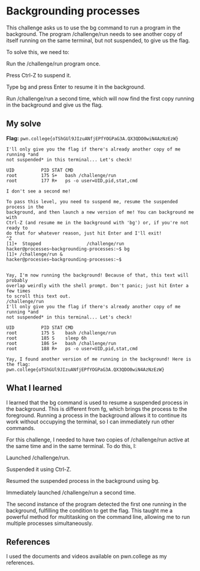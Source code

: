 # Backgrounding processes
This challenge asks us to use the bg command to run a program in the background. The program /challenge/run needs to see another copy of itself running on the same terminal, but not suspended, to give us the flag.

To solve this, we need to:

Run the /challenge/run program once.

Press Ctrl-Z to suspend it.

Type bg and press Enter to resume it in the background.

Run /challenge/run a second time, which will now find the first copy running in the background and give us the flag.

## My solve
**Flag:** `pwn.college{oTShGUl9JIzuANfjEPfYOGPaG3A.QX3QDO0wiN4AzNzEzW}`

```hacker@processes~backgrounding-processes:~$ /challenge/run
I'll only give you the flag if there's already another copy of me running *and 
not suspended* in this terminal... Let's check!

UID          PID STAT CMD
root         175 S+   bash /challenge/run
root         177 R+   ps -o user=UID,pid,stat,cmd

I don't see a second me!

To pass this level, you need to suspend me, resume the suspended process in the 
background, and then launch a new version of me! You can background me with 
Ctrl-Z (and resume me in the background with 'bg') or, if you're not ready to 
do that for whatever reason, just hit Enter and I'll exit!
^Z
[1]+  Stopped                 /challenge/run
hacker@processes~backgrounding-processes:~$ bg
[1]+ /challenge/run &
hacker@processes~backgrounding-processes:~$ 


Yay, I'm now running the background! Because of that, this text will probably 
overlap weirdly with the shell prompt. Don't panic; just hit Enter a few times 
to scroll this text out.
/challenge/run
I'll only give you the flag if there's already another copy of me running *and 
not suspended* in this terminal... Let's check!

UID          PID STAT CMD
root         175 S    bash /challenge/run
root         185 S    sleep 6h
root         186 S+   bash /challenge/run
root         188 R+   ps -o user=UID,pid,stat,cmd

Yay, I found another version of me running in the background! Here is the flag:
pwn.college{oTShGUl9JIzuANfjEPfYOGPaG3A.QX3QDO0wiN4AzNzEzW}

```

## What I learned
I learned that the bg command is used to resume a suspended process in the background. This is different from fg, which brings the process to the foreground. Running a process in the background allows it to continue its work without occupying the terminal, so I can immediately run other commands.

For this challenge, I needed to have two copies of /challenge/run active at the same time and in the same terminal. To do this, I:

Launched /challenge/run.

Suspended it using Ctrl-Z.

Resumed the suspended process in the background using bg.

Immediately launched /challenge/run a second time.

The second instance of the program detected the first one running in the background, fulfilling the condition to get the flag. This taught me a powerful method for multitasking on the command line, allowing me to run multiple processes simultaneously.

## References 
I used the documents and videos available on pwn.college as my references.
